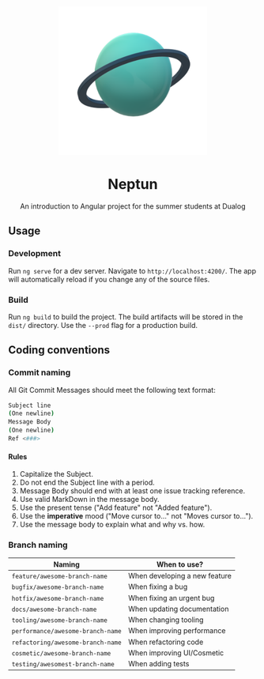 
<!-- PROJECT LOGO -->
<br />
<p align="center">
  <a href="https://github.com/othneildrew/Best-README-Template">
    <img src="./src/assets/logo.png" alt="Logo" width="300">
  </a>

  <h1 align="center">Neptun</h1>

  <p align="center">
     An introduction to Angular project for the summer students at Dualog
    <br />
  </p>
</p>

## Usage
### Development
Run `ng serve` for a dev server. Navigate to `http://localhost:4200/`. The app will automatically reload if you change any of the source files.
### Build
Run `ng build` to build the project. The build artifacts will be stored in the `dist/` directory. Use the `--prod` flag for a production build.

## Coding conventions


### Commit naming
All Git Commit Messages should meet the following text format:

```bash
Subject line
(One newline)
Message Body
(One newline)
Ref <###>
```

#### **Rules**

1. Capitalize the Subject.
2. Do not end the Subject line with a period.
3. Message Body should end with at least one issue tracking reference.
4. Use valid MarkDown in the message body.
5. Use the present tense ("Add feature" not "Added feature").
6. Use the **imperative** mood ("Move cursor to..." not "Moves cursor to...").
7. Use the message body to explain what and why vs. how.


### **Branch naming**

| Naming                            | When to use?                   |
| ----------------------------------| ------------------------------ |
| `feature/awesome-branch-name`     | When developing a new feature  |
| `bugfix/awesome-branch-name`      | When fixing a bug              |
| `hotfix/awesome-branch-name`      | When fixing an urgent bug      |
| `docs/awesome-branch-name`        | When updating documentation    |
| `tooling/awesome-branch-name`     | When changing tooling          |
| `performance/awesome-branch-name` | When improving performance     |
| `refactoring/awesome-branch-name` | When refactoring code          |
| `cosmetic/awesome-branch-name`    | When improving UI/Cosmetic     |
| `testing/awesomest-branch-name`   | When adding tests              |
